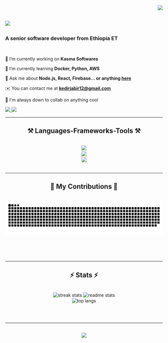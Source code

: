 <img align="right" src="https://visitor-badge.laobi.icu/badge?page_id=IbnuJabir.IbnuJabir" />

<h1 align="left">
      <img src="https://readme-typing-svg.herokuapp.com/?font=Righteous&size=35&center=true&vCenter=true&width=500&height=70&duration=4000&lines=Hi+There!+👋;+I'm+Kedir+Jabir!;" />
</h1>

<h3 align="left">A senior software developer from Ethiopia ET</h3>

<br/>

<div align="left">
 
 🔭 I’m currently working on **Kasma Softwares**
 
 🌱 I’m currently learning **Docker, Python, AWS**

💬 Ask me about **Node.js, React, Firebase... or anything [here](https://github.com/IbnuJabir/IbnuJabir/issues)**

✉️ You can contact me at **kedirjabir12@gmail.com**

🤝 I'm always down to collab on anything cool 
 </div>
 
<div align="left"> 
  <a href="mailto:kedirjabir12@gmail.com">
      <img src="https://img.shields.io/badge/Gmail-333333?style=for-the-badge&logo=gmail&logoColor=red" />
  </a>
  <a href="https://www.linkedin.com/in/ibnu-jabir/" target="_blank">
      <img src="https://img.shields.io/badge/LinkedIn-0077B5?style=for-the-badge&logo=linkedin&logoColor=white" target="_blank" />
  </a>
<!--   <a href="https://salesp07.github.io" target="_blank">
       <img src="https://img.shields.io/badge/Portfolio-FF5722?style=for-the-badge&logo=todoist&logoColor=white" target="_blank" /> 
  </a> -->
</div>

 <hr/>
 
<h2 align="center">⚒️ Languages-Frameworks-Tools ⚒️</h2>
<br/>
<div align="center">
      <img src="https://skillicons.dev/icons?i=tailwind,bootstrap,mui,html,css,vscode,github,git" /><br>
      <img src="https://skillicons.dev/icons?i=nodejs,express,redux,react,nextjs,flask,firebase,mongodb,mysql," /><br>
      <img src="https://skillicons.dev/icons?i=python,javascript,typescript,c,cpp,bash,linux" /><br>
</div>

<br/>
<hr/>

<div align="center">
  <h2>🐍 My Contributions 🐍</h2>
  <br>
  <img alt="snake eating my contributions" src="https://raw.githubusercontent.com/IbnuJabir/IbnuJabir/output/github-contribution-grid-snake.svg" />
  
  <br/><br/><br/>
</div>

<hr/>

<h2 align="center">⚡ Stats ⚡</h2>
<br>
<div align=center>
  <img width=390 src="https://streak-stats.demolab.com/?user=IbnuJabir&count_private=true&theme=react&border_radius=10" alt="streak stats"/>
  <img width=390 src="https://github-readme-stats.vercel.app/api?username=IbnuJabir&count_private=true&show_icons=true&theme=react&rank_icon=github&border_radius=10" alt="readme stats" />
  <br/>
  <img width=325 align="center" src="https://github-readme-stats.vercel.app/api/top-langs/?username=IbnuJabir&hide=HTML&langs_count=8&layout=compact&theme=react&border_radius=10&size_weight=0.5&count_weight=0.5&exclude_repo=github-readme-stats" alt="top langs" />
</div>

<br/><br/>

<hr/>

<br/>

<div align="center">
            <img src="https://readme-typing-svg.herokuapp.com/?font=Righteous&size=35&center=true&vCenter=true&width=900&height=70&duration=9000&lines=I'm+always+down+to+collab!;shout+me+a+message+at+kedirjabir12@gmail.com!;" />

</div>

<br/>

